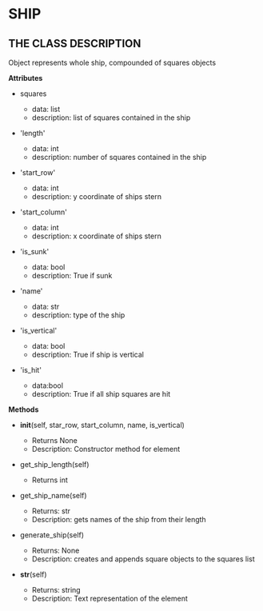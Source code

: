 # SHIP

## THE CLASS DESCRIPTION

Object represents whole ship, compounded of squares objects

__Attributes__
* squares
  - data: list
  - description: list of squares contained in the ship

* 'length'
  - data: int
  - description: number of squares contained in the ship

* 'start_row'
  - data: int
  - description: y coordinate of ships stern

* 'start_column'
  - data: int
  - description: x coordinate of ships stern

* 'is_sunk'
  - data: bool
  - description: True if sunk

* 'name'
  - data: str
  - description: type of the ship

* 'is_vertical'
  - data: bool
  - description: True if ship is vertical

* 'is_hit'
  - data:bool
  - description: True if all ship squares are hit



__Methods__
* __init__(self, star_row, start_column, name, is_vertical)
  - Returns None
  - Description: Constructor method for element

* get_ship_length(self)
  - Returns int

* get_ship_name(self)
  - Returns: str
  - Description: gets names of the ship from their length

* generate_ship(self)
  - Returns: None
  - Description: creates and appends square objects to the squares list

* __str__(self)
  - Returns: string
  - Description: Text representation of the element
